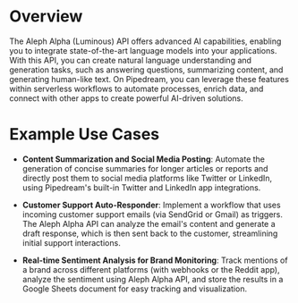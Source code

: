 # Overview

The Aleph Alpha (Luminous) API offers advanced AI capabilities, enabling you to integrate state-of-the-art language models into your applications. With this API, you can create natural language understanding and generation tasks, such as answering questions, summarizing content, and generating human-like text. On Pipedream, you can leverage these features within serverless workflows to automate processes, enrich data, and connect with other apps to create powerful AI-driven solutions.

# Example Use Cases

- **Content Summarization and Social Media Posting**: Automate the generation of concise summaries for longer articles or reports and directly post them to social media platforms like Twitter or LinkedIn, using Pipedream's built-in Twitter and LinkedIn app integrations.

- **Customer Support Auto-Responder**: Implement a workflow that uses incoming customer support emails (via SendGrid or Gmail) as triggers. The Aleph Alpha API can analyze the email's content and generate a draft response, which is then sent back to the customer, streamlining initial support interactions.

- **Real-time Sentiment Analysis for Brand Monitoring**: Track mentions of a brand across different platforms (with webhooks or the Reddit app), analyze the sentiment using Aleph Alpha API, and store the results in a Google Sheets document for easy tracking and visualization.
